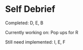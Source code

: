 # Self Debrief

Completed: D, E, B 

Currently working on: Pop ups for R 

Still need implemented: I, E, F